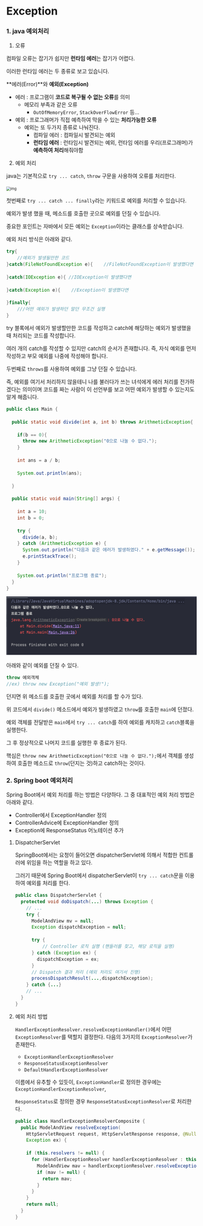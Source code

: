 # Exception



### 1. java 예외처리

1. 오류

컴파일 오류는 잡기가 쉽지만 **런타임 에러**는 잡기가 어렵다.

이러한 런타임 에러는 두 종류로 보고 있습니다.

**에러(Error)**와 **예외(Exception)**

- 에러 : 프로그램이 **코드로 복구될 수 없는 오류**를 의미
  - 메모리 부족과 같은 오류
    - `OutOfMemoryError`, `StackOverFlowError` 등...
- 예외 : 프로그래머가 직접 예측하여 막을 수 있는 **처리가능한 오류**
  - 예외는 또 두가지 종류로 나눠진다.
    - 컴파일 에러 : 컴파일시 발견되는 예외
    - **런타임 에러** : 런타임시 발견되는 예외, 런타임 에러를 우리(프로그래머)가 **예측하여 처리**해줘야함



2. 예외 처리

java는 기본적으로 `try ... catch`, `throw` 구문을 사용하여 오류를 처리한다.

<img src="https://blog.kakaocdn.net/dn/bZDGhx/btq1I7rwySp/RsGRdGQ7TmuayB5jTi5CTK/img.png" alt="img" style="zoom:67%;" />

첫번째로 `try ... catch ... finally`라는 키워드로 예외를 처리할 수 있습니다.

예외가 발생 했을 때, 메소드를 호출한 곳으로 예외를 던질 수 있습니다.

중요한 포인트는 자바에서 모든 예외는 `Exception`이라는 클래스를 상속받습니다.

예외 처리 방식은 아래와 같다.

```java
try{
	//예외가 발생될만한 코드
}catch(FileNotFoundException e){	//FileNotFoundException이 발생했다면

}catch(IOException e){ //IOException이 발생했다면

}catch(Exception e){	//Exception이 발생했다면

}finally{	
	///어떤 예외가 발생하던 말던 무조건 실행
}
```

try 블록에서 예외가 발생할만한 코드를 작성하고 catch에 해당하는 예외가 발생했을 때 처리되는 코드를 작성합니다.

여러 개의 catch를 작성할 수 있지만 catch의 순서가 존재합니다. 즉, 자식 예외를 먼저 작성하고 부모 예외를 나중에 작성해야 합니다. 



두번째로 `throws`를 사용하여 예외를 그냥 던질 수 있습니다. 

즉, 예외를 여기서 처리하지 않을테니 나를 불러다가 쓰는 녀석에게 에러 처리를 전가하겠다는 의미이며 코드를 짜는 사람이 이 선언부를 보고 어떤 예외가 발생할 수 있는지도 알게 해줍니다. 



```java
public class Main {

  public static void divide(int a, int b) throws ArithmeticException{

    if(b == 0){
      throw new ArithmeticException("0으로 나눌 수 없다.");
    }

    int ans = a / b;

    System.out.println(ans);

  }

  public static void main(String[] args) {

    int a = 10;
    int b = 0;

    try {
      divide(a, b);
    } catch (ArithmeticException e) {
      System.out.println("다음과 같은 에러가 발생하였다." + e.getMessage());
      e.printStackTrace();
    }

    System.out.println("프로그램 종료");
  }
}
```

<img src="img/image-20220409051641066.png" alt="image-20220409051641066" style="zoom:50%;" />



아래와 같이 예외를 던질 수 있다.

```java
throw 예외객체
//ex) throw new Exception("예외 발생!");
```

던지면 위 메소드를 호출한 곳에서 예외를 처리를 할 수가 있다.

위 코드에서 `divide()` 메소드에서 예외가 발생하였고 `throw`를 호출한 `main`에 던졌다.

예외 객체를 전달받은 `main`에서 `try ... catch`를 하여 예외를 캐치하고 `catch`블록을 실행한다. 

그 후 정상적으로 나머지 코드를 실행한 후 종료가 된다.

핵심은 `throw new ArithmeticException("0으로 나눌 수 없다.");`에서 객체를 생성하여 호출한 메소드로 `throw`(던지는 것)하고 catch하는 것이다. 



### 2. Spring boot 예외처리

Spring Boot에서 예외 처리를 하는 방법은 다양하다. 그 중 대표적인 예외 처리 방법은 아래와 같다.

- Controller에서 ExceptionHandler 정의
- ControllerAdvice에 ExceptionHandler 정의
- Exception에 ResponseStatus 어노테이션 추가



1. DispatcherServlet

   SpringBoot에서는 요청이 들어오면 dispatcherServlet에 의해서 적합한 컨트롤러에 위임을 하는 역할을 하고 있다.

   그러기 때문에 Spring Boot에서 dispatcherServlet이 `try ... catch`문을 이용하여 예외를 처리를 한다.

   ```java
   public class DispatcherServlet {
     protected void doDispatch(...) throws Exception {
       // ...
       try {
         ModelAndView mv = null;
         Exception dispatchException = null;
   
         try {
             // Controller 로직 실행 (핸들러를 찾고, 해당 로직을 실행)
         } catch (Exception ex) {
           dispatchException = ex;
         }
         // Dispatch 결과 처리 (예외 처리도 여기서 진행)
         processDispatchResult(...,dispatchException);
       } catch {...}
       // ...
     }
   }
   ```

   



2. 예외 처리 방법

   `HandlerExceptionResolver.resolveExceptionHandler()`에서 어떤 `ExceptionResolver`를 택할지 결정한다. 다음의 3가지의 `ExceptionResolver`가 존재한다.

   - `ExceptionHandlerExceptionResolver`
   - `ResponseStatusExceptionResolver`
   - `DefaultHandlerExceptionResolver`

   이름에서 유추할 수 있듯이, `ExceptionHandler`로 정의한 경우에는 `ExceptionHandlerExceptionResolver`, 

   `ResponseStatus`로 정의한 경우 `ResponseStatusExceptionResolver`로 처리한다.

   ```java
   public class HandlerExceptionResolverComposite {
     public ModelAndView resolveException(
       HttpServletRequest request, HttpServletResponse response, @Nullable Object handler,
       Exception ex) {
   
       if (this.resolvers != null) {
         for (HandlerExceptionResolver handlerExceptionResolver : this.resolvers) {
           ModelAndView mav = handlerExceptionResolver.resolveException(request, response, handler, ex);
           if (mav != null) {
             return mav;
           }
         }
       }
       return null;
     }
   }
   ```

   